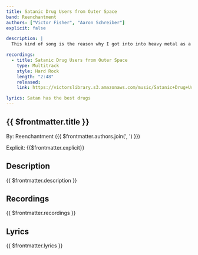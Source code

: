 ```yaml
---
title: Satanic Drug Users from Outer Space
band: Reenchantment
authors: ["Victor Fisher", "Aaron Schreiber"]
explicit: false

description: |
  This kind of song is the reason why I got into into heavy metal as a teenager.

recordings:
  - title: Satanic Drug Users from Outer Space
    type: Multitrack  
    style: Hard Rock
    length: "2:48"
    released: 
    link: https://victorslibrary.s3.amazonaws.com/music/Satanic+Drug+Users+from+Outer+Space/Satanic+Drug+Users+from+Outer+Space.mp3

lyrics: Satan has the best drugs
---
```


## {{ $frontmatter.title }}

By: <g-link to="/band/reenchantment">Reenchantment</g-link> ({{ $frontmatter.authors.join(', ') }})

Explicit: {{$frontmatter.explicit}}

## Description

<vue-markdown>{{ $frontmatter.description }}</vue-markdown>

## Recordings

{{ $frontmatter.recordings }}

## Lyrics

<vue-markdown>{{ $frontmatter.lyrics }}</vue-markdown>
